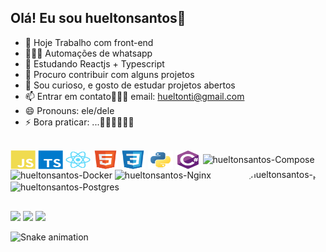 ## Olá! Eu sou hueltonsantos👋

- 🔭 Hoje Trabalho com front-end
- 👨🏾‍💻 Automações de whatsapp
- 🌱 Estudando Reactjs + Typescript
- 👯 Procuro contribuir com alguns projetos
- 🤔 Sou curioso, e gosto de estudar projetos abertos
- 📫 Entrar em contato👨🏼‍💻 email: hueltonti@gmail.com
- 😄 Pronouns: ele/dele
- ⚡ Bora praticar: ...👨🏼‍💻👨🏼‍💻


<div style="display: inline_block"><br>
  <img align="center" alt="hueltonsantos-Js" height="30" width="40" src="https://raw.githubusercontent.com/devicons/devicon/master/icons/javascript/javascript-plain.svg">
  <img align="center" alt="hueltonsantos-Ts" height="30" width="40" src="https://raw.githubusercontent.com/devicons/devicon/master/icons/typescript/typescript-plain.svg">
  <img align="center" alt="hueltonsantos-React" height="30" width="40" src="https://raw.githubusercontent.com/devicons/devicon/master/icons/react/react-original.svg">
  <img align="center" alt="hueltonsantos-HTML" height="30" width="40" src="https://raw.githubusercontent.com/devicons/devicon/master/icons/html5/html5-original.svg">
  <img align="center" alt="hueltonsantos-CSS" height="30" width="40" src="https://raw.githubusercontent.com/devicons/devicon/master/icons/css3/css3-original.svg">
  <img align="center" alt="hueltonsantos-Python" height="30" width="40" src="https://raw.githubusercontent.com/devicons/devicon/master/icons/python/python-original.svg">
  <img align="center" alt="hueltonsantos-Csharp" height="30" width="40" src="https://raw.githubusercontent.com/devicons/devicon/master/icons/csharp/csharp-original.svg">
  <img align="center" alt="hueltonsantos-Compose" height="30" width="40" src="https://cdn.jsdelivr.net/gh/devicons/devicon/icons/composer/composer-original.svg"/>
  <img align="center" alt="hueltonsantos-Docker" height="30" width="40" src="https://cdn.jsdelivr.net/gh/devicons/devicon/icons/docker/docker-plain-wordmark.svg" />
  <img align="right" alt="hueltonsantos-pic" height="150" style="border-radius:50px;" src="https://avatars.githubusercontent.com/u/90808048?v=4">
  <img align="center" alt="hueltonsantos-Nginx" height="30" width="40" src="https://cdn.jsdelivr.net/gh/devicons/devicon/icons/nginx/nginx-original.svg" />
  <img align="center" alt="hueltonsantos-Postgres" height="30" width="40" src="https://cdn.jsdelivr.net/gh/devicons/devicon/icons/postgresql/postgresql-original.svg" />
</div>

##

<div> 
<a href="https://www.instagram.com/huelton.santos/" target="_blank"><img src="https://img.shields.io/badge/-Instagram-%23E4405F?style=for-the-badge&logo=instagram&logoColor=white" target="_blank"></a>
<a href = "mailto:hueltonti@gmail.com"><img src="https://img.shields.io/badge/-Gmail-%23333?style=for-the-badge&logo=gmail&logoColor=white" target="_blank"></a>
<a href="https://www.linkedin.com/in/huelton-santosdvs/" target="_blank"><img src="https://img.shields.io/badge/-LinkedIn-%230077B5?style=for-the-badge&logo=linkedin&logoColor=white" target="_blank"></a>  
</div>

![Snake animation](https://github.com/hueltonsantos/hueltonsantos/blob/output/github-contribution-grid-snake.svg)
